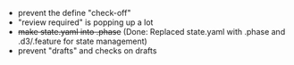 * prevent the define "check-off"
* "review required" is popping up a lot
* ~~make state.yaml into .phase~~ (Done: Replaced state.yaml with .phase and .d3/.feature for state management)
* prevent "drafts" and checks on drafts